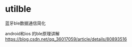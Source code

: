 # utilble
蓝牙ble数据通信简化

android和ios 的ble原理讲解
https://blog.csdn.net/qq_36017059/article/details/80893516
